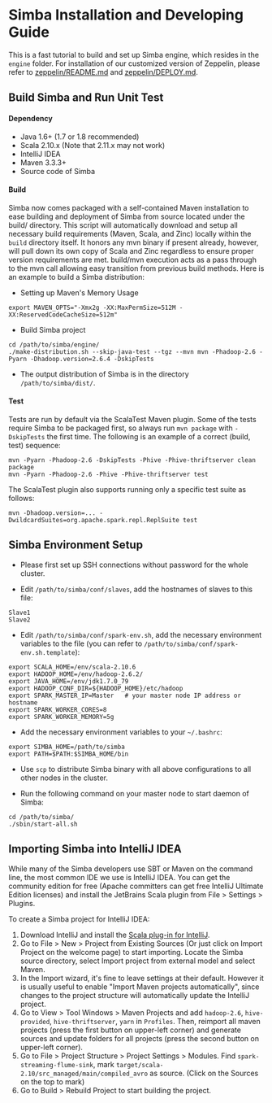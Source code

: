 Simba Installation and Developing Guide
=================
This is a fast tutorial to build and set up Simba engine, which resides in the `engine` folder. For installation of our customized version of Zeppelin, please refer to [zeppelin/README.md](./zeppelin/README.md) and [zeppelin/DEPLOY.md](./zeppelin/DEPLOY.md).

Build Simba and Run Unit Test
-----------------------------
#### Dependency
- Java 1.6+ (1.7 or 1.8 recommended)
- Scala 2.10.x (Note that 2.11.x may not work)
- IntelliJ IDEA
- Maven 3.3.3+
- Source code of Simba

#### Build
Simba now comes packaged with a self-contained Maven installation to ease building and deployment of Simba from source located under the build/ directory. This script will automatically download and setup all necessary build requirements (Maven, Scala, and Zinc) locally within the `build` directory itself. It honors any mvn binary if present already, however, will pull down its own copy of Scala and Zinc regardless to ensure proper version requirements are met. build/mvn execution acts as a pass through to the mvn call allowing easy transition from previous build methods.  Here is an example to build a Simba distribution:

- Setting up Maven's Memory Usage
```
export MAVEN_OPTS="-Xmx2g -XX:MaxPermSize=512M -XX:ReservedCodeCacheSize=512m"
```
- Build Simba project
```
cd /path/to/simba/engine/
./make-distribution.sh --skip-java-test --tgz --mvn mvn -Phadoop-2.6 -Pyarn -Dhadoop.version=2.6.4 -DskipTests
```
* The output distribution of Simba is in the directory `/path/to/simba/dist/`.

#### Test
Tests are run by default via the ScalaTest Maven plugin.
Some of the tests require Simba to be packaged first, so always run `mvn package` with `-DskipTests` the first time. The following is an example of a correct (build, test) sequence:
```
mvn -Pyarn -Phadoop-2.6 -DskipTests -Phive -Phive-thriftserver clean package
mvn -Pyarn -Phadoop-2.6 -Phive -Phive-thriftserver test
```
The ScalaTest plugin also supports running only a specific test suite as follows:
```
mvn -Dhadoop.version=... -DwildcardSuites=org.apache.spark.repl.ReplSuite test
```

Simba Environment Setup
-----------------------

- Please first set up SSH connections without password for the whole cluster.

- Edit `/path/to/simba/conf/slaves`, add the hostnames of slaves to this file:

```
Slave1
Slave2
```

- Edit `/path/to/simba/conf/spark-env.sh`, add the necessary environment variables to the file (you can refer to `/path/to/simba/conf/spark-env.sh.template`):

```
export SCALA_HOME=/env/scala-2.10.6
export HADOOP_HOME=/env/hadoop-2.6.2/
export JAVA_HOME=/env/jdk1.7.0_79
export HADOOP_CONF_DIR=${HADOOP_HOME}/etc/hadoop
export SPARK_MASTER_IP=Master   # your master node IP address or hostname
export SPARK_WORKER_CORES=8
export SPARK_WORKER_MEMORY=5g
```

- Add the necessary environment variables to your `~/.bashrc`:

```
export SIMBA_HOME=/path/to/simba
export PATH=$PATH:$SIMBA_HOME/bin
```

- Use `scp` to distribute Simba binary with all above configurations to all other nodes in the cluster.


- Run the following command on your master node to start daemon of Simba:

```
cd /path/to/simba/
./sbin/start-all.sh
```

Importing Simba into IntelliJ IDEA
----------------------------------
While many of the Simba developers use SBT or Maven on the command line, the most common IDE we use is IntelliJ IDEA. You can get the community edition for free (Apache committers can get free IntelliJ Ultimate Edition licenses) and install the JetBrains Scala plugin from File > Settings > Plugins.

To create a Simba project for IntelliJ IDEA:

1.  Download IntelliJ and install the [Scala plug-in for IntelliJ](https://confluence.jetbrains.com/display/SCA/Scala+Plugin+for+IntelliJ+IDEA).
2.  Go to File > New > Project from Existing Sources (Or just click on Import Project on the welcome page) to start importing. Locate the Simba source directory, select Import project from external model and select Maven.
3.  In the Import wizard, it's fine to leave settings at their default. However it is usually useful to enable "Import Maven projects automatically", since changes to the project structure will automatically update the IntelliJ project.
4.  Go to View > Tool Windows > Maven Projects and add `hadoop-2.6`, `hive-provided`, `hive-thriftserver`, `yarn` in `Profiles`. Then, reimport all maven projects (press the first button on upper-left corner) and generate sources and update folders for all projects (press the second button on upper-left corner).
5.  Go to File > Project Structure > Project Settings > Modules. Find `spark-streaming-flume-sink`, mark `target/scala-2.10/src_managed/main/compiled_avro` as source. (Click on the Sources on the top to mark)
6.  Go to Build > Rebuild Project to start building the project.

